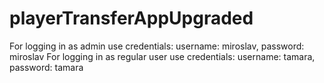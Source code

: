 # playerTransferAppUpgraded
For logging in as admin use credentials: username: miroslav, password: miroslav
For logging in as regular user use credentials: username: tamara, password: tamara
